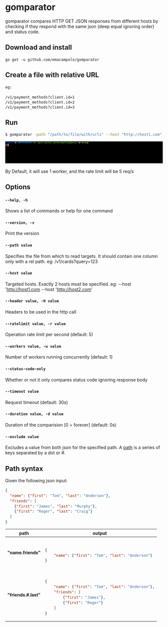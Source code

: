 # gomparator

gomparator compares HTTP GET JSON responses from different hosts by checking if they respond with the same json (deep equal ignoring order) and status code.

## Download and install

    go get -u github.com/emacampolo/gomparator

## Create a file with relative URL

    eg:

    /v1/payment_methods?client.id=1
    /v1/payment_methods?client.id=2
    /v1/payment_methods?client.id=3

## Run

```sh
$ gomparator -path "/path/to/file/with/urls" --host "http://host1.com" --host "http://host2.com" -H "X-Auth-Token: abc"
```
![](example.gif)

By Default, it will use 1 worker, and the rate limit will be 5 req/s

## Options

#### `--help, -h`
Shows a list of commands or help for one command

#### `--version, -v`
Print the version

#### `--path value`
Specifies the file from which to read targets. It should contain one column only with a rel path. eg: /v1/cards?query=123

#### `--host value`
Targeted hosts. Exactly 2 hosts must be specified. eg: --host 'http://host1.com --host 'http://host2.com'

#### `--header value, -H value`
Headers to be used in the http call

#### `--ratelimit value, -r value`
Operation rate limit per second (default: 5)

#### `--workers value, -w value`
Number of workers running concurrently (default: 1)

#### `--status-code-only`
Whether or not it only compares status code ignoring response body

#### `--timeout value`
Request timeout (default: 30s)

#### `--duration value, -d value`
Duration of the comparision [0 = forever] (default: 0s)

#### `--exclude value`
Excludes a value from both json for the specified path. A [path](#path-syntax) is a series of keys separated by a dot or #.

## Path syntax

Given the following json input:

```json
{
  "name": {"first": "Tom", "last": "Anderson"},
  "friends": [
	{"first": "James", "last": "Murphy"},
	{"first": "Roger", "last": "Craig"}
  ]
}
```

<table>
<thead><tr><th>path</th><th>output</th></tr></thead>
<tbody>
<tr><td><b>"name.friends"</b></td><td>

```json

{
    "name": {"first": "Tom", "last": "Anderson"}
}

```
</td></tr>
<tr><td><b>"friends.#.last"</b></td><td>

```json

{
    "name": {"first": "Tom", "last": "Anderson"},
    "friends": [
        {"first": "James"},
        {"first": "Roger"}
    ]
}

```

</td></tr>

</tbody></table>
